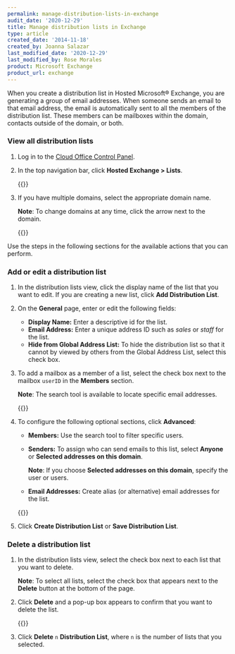 ```yaml
---
permalink: manage-distribution-lists-in-exchange
audit_date: '2020-12-29'
title: Manage distribution lists in Exchange
type: article
created_date: '2014-11-18'
created_by: Joanna Salazar
last_modified_date: '2020-12-29'
last_modified_by: Rose Morales
product: Microsoft Exchange
product_url: exchange
---
```


When you create a distribution list in Hosted Microsoft&reg; Exchange, you are
generating a group of email addresses. When someone sends an email to that email
address, the email is automatically sent to all the members of the distribution
list. These members can be mailboxes within the domain, contacts outside of the
domain, or both.

### View all distribution lists

1. Log in to the [Cloud Office Control Panel](https://cp.rackspace.com/).

2. In the top navigation bar, click **Hosted Exchange > Lists**.

   {{<image src="list1.jpg" alt="" title="">}}

3. If you have multiple domains, select the appropriate domain name.

   **Note**: To change domains at any time, click the arrow next to the domain.

   {{<image src="list2.jpg" alt="" title="">}}

Use the steps in the following sections for the available actions that you can perform.

### Add or edit a distribution list

1. In the distribution lists view, click the display name of the list that you want
   to edit. If you are creating a new list, click **Add Distribution List**.

2. On the **General** page, enter or edit the following fields:

    - **Display Name:** Enter a descriptive id for the list.
    - **Email Address:** Enter a unique address ID such as *sales* or *staff* for the list.
    - **Hide from Global Address List:** To hide the distribution list so that
      it cannot by viewed by others from the Global Address List, select this
      check box.

3. To add a mailbox as a member of a list, select the check box next to
   the mailbox `userID` in the **Members** section.

   **Note**: The search tool is available to locate specific email addresses.

   {{<image src="list3.png" alt="" title="">}}

4. To configure the following optional sections, click **Advanced**:

   - **Members:** Use the search tool to filter specific users.
   - **Senders:** To assign who can send emails to this list, select **Anyone** or **Selected addresses on this domain**.

      **Note**: If you choose **Selected addresses on this domain**, specify the user or users.
   
   - **Email Addresses:** Create alias (or alternative) email addresses for the
     list.

   {{<image src="list4.png" alt="" title="">}}

5. Click **Create Distribution List** or **Save Distribution List**.

### Delete a distribution list

1. In the distribution lists view, select the check box next to each list that
   you want to delete.

   **Note**: To select all lists, select the check box that appears next to the **Delete** button at the bottom of the page.

2. Click **Delete** and a pop-up box appears to confirm that you want to delete the list.
   
   {{<image src="list5.png" alt="" title="">}}

3. Click **Delete** `n` **Distribution List**, where `n` is the number of lists
   that you selected.
